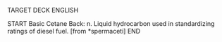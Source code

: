 TARGET DECK
ENGLISH

START
Basic
Cetane
Back: n. Liquid hydrocarbon used in standardizing ratings of diesel fuel. [from *spermaceti]
END
